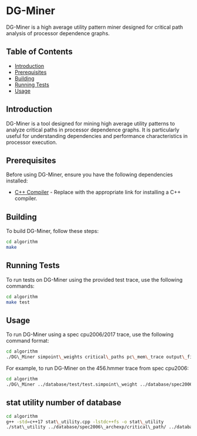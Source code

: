
# DG-Miner

DG-Miner is a high average utility pattern miner designed for critical path analysis of processor dependence graphs.

## Table of Contents

- [Introduction](#introduction)
- [Prerequisites](#prerequisites)
- [Building](#building)
- [Running Tests](#running-tests)
- [Usage](#usage)

## Introduction

DG-Miner is a tool designed for mining high average utility patterns to analyze critical paths in processor dependence graphs. It is particularly useful for understanding dependencies and performance characteristics in processor execution.

## Prerequisites

Before using DG-Miner, ensure you have the following dependencies installed:

- [C++ Compiler](#) - Replace with the appropriate link for installing a C++ compiler.

## Building

To build DG-Miner, follow these steps:

```bash
cd algorithm
make
```

## Running Tests

To run tests on DG-Miner using the provided test trace, use the following commands:

```bash
cd algorithm
make test
```

## Usage

To run DG-Miner using a spec cpu2006/2017 trace, use the following command format:

```bash
cd algorithm
./DG\_Miner simpoint\_weights critical\_paths pc\_mem\_trace output\_file minlen maxlen topk
```

For example, to run DG-Miner on the 456.hmmer trace from spec cpu2006:

```bash
cd algorithm
./DG\_Miner ../database/test/test.simpoint\_weight ../database/spec2006\_archexp/critical\_path/456.hmmer\_0/ ../database/spec2006\_archexp/pc\_mem\_trace/trace\_1M-456.hmmer\_0\_simpoint\_instruction\_flow spec2006-456.hmmer\_0.txt 2 10 0.2
```

## stat utility number of database

```bash
cd algorithm
g++ -std=c++17 stat\_utility.cpp -lstdc++fs -o stat\_utility
./stat\_utility ../database/spec2006\_archexp/critical\_path/ ../database/spec2017\_archexp/critical\_path/
```

